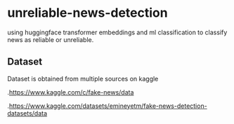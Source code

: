 # unreliable-news-detection
using huggingface transformer embeddings and ml classification to classify news as reliable or unreliable.

<h2>Dataset</h2>
Dataset is obtained from multiple sources on kaggle

.https://www.kaggle.com/c/fake-news/data 

.https://www.kaggle.com/datasets/emineyetm/fake-news-detection-datasets/data


